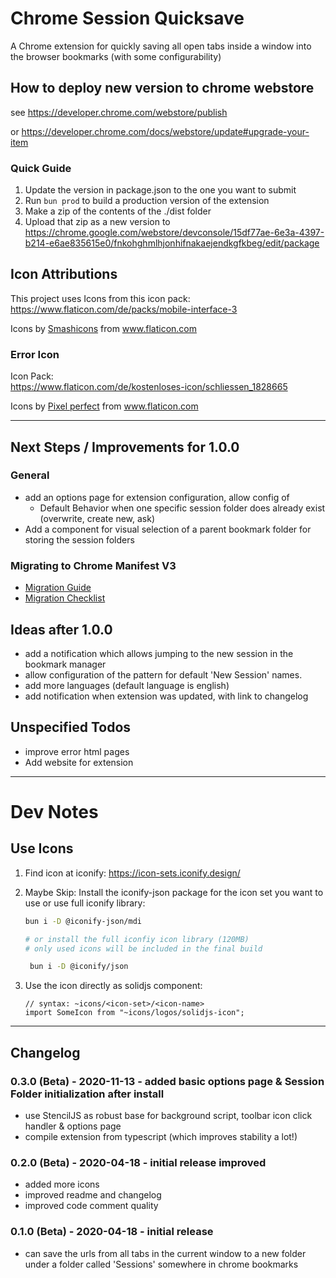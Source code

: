 # Chrome Session Quicksave

A Chrome extension for quickly saving all open tabs inside a window into the browser bookmarks (with some configurability)

## How to deploy new version to chrome webstore

see https://developer.chrome.com/webstore/publish

or https://developer.chrome.com/docs/webstore/update#upgrade-your-item

### Quick Guide

1. Update the version in package.json to the one you want to submit
2. Run `bun prod` to build a production version of the extension
3. Make a zip of the contents of the ./dist folder
4. Upload that zip as a new version to https://chrome.google.com/webstore/devconsole/15df77ae-6e3a-4397-b214-e6ae835615e0/fnkohghmlhjonhifnakaejendkgfkbeg/edit/package

## Icon Attributions

This project uses Icons from this icon pack:  
<https://www.flaticon.com/de/packs/mobile-interface-3>

<div>Icons by <a href="https://www.flaticon.com/de/autoren/smashicons" title="Smashicons">Smashicons</a> from <a href="https://www.flaticon.com/de/" title="Flaticon">www.flaticon.com</a></div>

### Error Icon

Icon Pack:  
<https://www.flaticon.com/de/kostenloses-icon/schliessen_1828665>

<div>Icons by <a href="https://www.flaticon.com/de/autoren/pixel-perfect" title="Pixel perfect">Pixel perfect</a> from <a href="https://www.flaticon.com/de/" title="Flaticon">www.flaticon.com</a></div>

---

## Next Steps / Improvements for 1.0.0

### General

- add an options page for extension configuration, allow config of
  - Default Behavior when one specific session folder does already exist (overwrite, create new, ask)
- Add a component for visual selection of a parent bookmark folder for storing the session folders

### Migrating to Chrome Manifest V3

- [Migration Guide](https://developer.chrome.com/docs/extensions/mv3/intro/mv3-migration/#action-api-unification)
- [Migration Checklist](https://developer.chrome.com/docs/extensions/mv3/mv3-migration-checklist/)

## Ideas after 1.0.0

- add a notification which allows jumping to the new session in the bookmark manager
- allow configuration of the pattern for default 'New Session' names.
- add more languages (default language is english)
- add notification when extension was updated, with link to changelog

## Unspecified Todos

- improve error html pages
- Add website for extension

---

# Dev Notes

## Use Icons

1. Find icon at iconify: https://icon-sets.iconify.design/
2. Maybe Skip: Install the iconify-json package for the icon set you want to use or use full iconify library:

   ```bash
   bun i -D @iconify-json/mdi

   # or install the full iconfiy icon library (120MB)
   # only used icons will be included in the final build

    bun i -D @iconify/json
   ```

3. Use the icon directly as solidjs component:

   ```tsx
   // syntax: ~icons/<icon-set>/<icon-name>
   import SomeIcon from "~icons/logos/solidjs-icon";
   ```

---

## Changelog

### 0.3.0 (Beta) - 2020-11-13 - added basic options page & Session Folder initialization after install

- use StencilJS as robust base for background script, toolbar icon click handler & options page
- compile extension from typescript (which improves stability a lot!)

### 0.2.0 (Beta) - 2020-04-18 - initial release improved

- added more icons
- improved readme and changelog
- improved code comment quality

### 0.1.0 (Beta) - 2020-04-18 - initial release

- can save the urls from all tabs in the current window to a new folder under a folder called 'Sessions' somewhere in chrome bookmarks
